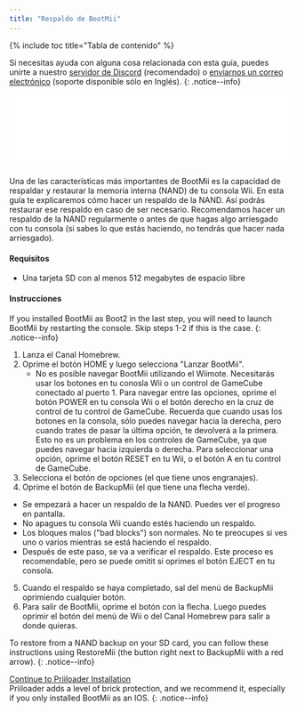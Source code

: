 ```yaml
---
title: "Respaldo de BootMii"
---
```


{% include toc title="Tabla de contenido" %}

Si necesitas ayuda con alguna cosa relacionada con esta guía, puedes unirte a nuestro [servidor de Discord](https://discord.gg/b4Y7jfD) (recomendado) o [enviarnos un correo electrónico](mailto:support@riiconnect24.net) (soporte disponible sólo en Inglés).
{: .notice--info}

![Logotipo de BootMii](/images/bootmii.png)

Una de las características más importantes de BootMii es la capacidad de respaldar y restaurar la memoria interna (NAND) de tu consola Wii. En esta guía te explicaremos cómo hacer un respaldo de la NAND. Así podrás restaurar ese respaldo en caso de ser necesario. Recomendamos hacer un respaldo de la NAND regularmente o antes de que hagas algo arriesgado con tu consola (si sabes lo que estás haciendo, no tendrás que hacer nada arriesgado).

#### Requisitos
* Una tarjeta SD con al menos 512 megabytes de espacio libre

#### Instrucciones
If you installed BootMii as Boot2 in the last step, you will need to launch BootMii by restarting the console. Skip steps 1-2 if this is the case.
{: .notice--info}
1. Lanza el Canal Homebrew.
2. Oprime el botón HOME y luego selecciona "Lanzar BootMii".
   - No es posible navegar BootMii utilizando el Wiimote. Necesitarás usar los botones en tu conosla Wii o un control de GameCube conectado al puerto 1. Para navegar entre las opciones, oprime el botón POWER en tu consola Wii o el botón derecho en la cruz de control de tu control de GameCube. Recuerda que cuando usas los botones en la consola, sólo puedes navegar hacia la derecha, pero cuando trates de pasar la última opción, te devolverá a la primera. Esto no es un problema en los controles de GameCube, ya que puedes navegar hacia izquierda o derecha. Para seleccionar una opción, oprime el botón RESET en tu Wii, o el botón A en tu control de GameCube.
3. Selecciona el botón de opciones (el que tiene unos engranajes).
4. Oprime el botón de BackupMii (el que tiene una flecha verde).
- Se empezará a hacer un respaldo de la NAND. Puedes ver el progreso en pantalla.
- No apagues tu consola Wii cuando estés haciendo un respaldo.
- Los bloques malos ("bad blocks") son normales. No te preocupes si ves uno o varios mientras se está haciendo el respaldo.
- Después de este paso, se va a verificar el respaldo. Este proceso es recomendable, pero se puede omitit si oprimes el botón EJECT en tu consola.
5. Cuando el respaldo se haya completado, sal del menú de BackupMii oprimiendo cualquier botón.
6. Para salir de BootMii, oprime el botón con la flecha. Luego puedes oprimir el botón del menú de Wii o del Canal Homebrew para salir a donde quieras.

To restore from a NAND backup on your SD card, you can follow these instructions using RestoreMii (the button right next to BackupMii with a red arrow).
{: .notice--info}

[Continue to Priiloader Installation](priiloader)<br> Priiloader adds a level of brick protection, and we recommend it, especially if you only installed BootMii as an IOS.
{: .notice--info}
